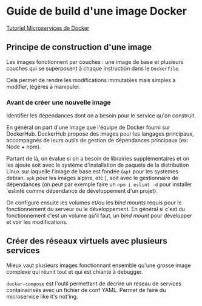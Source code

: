# Guide de build d'une image Docker

[Tutoriel Microservices de Docker](https://training.play-with-docker.com/microservice-orchestration/)

## Principe de construction d'une image

Les images fonctionnent par couches : une image de base et plusieurs couches qui se superposent à chaque instruction dans le `Dockerfile`.

Cela permet de rendre les modifications immutables mais simples à modifier, légères à manipuler.

### Avant de créer une nouvelle image

Identifier les dépendances dont on a besoin pour le service qu'on construit.

En général on part d'une image que l'équipe de Docker fourni sur DockerHub. DockerHub propose des images pour les langages principaux, accompagnés de leurs outils de gestion de dépendances principaux (ex: Node + npm).

Partant de là, on évalue si on a besoin de librairies supplémentaires et on les ajoute soit avec le système d'installation de paquets de la distribution Linux sur laquelle l'image de base est fondée (`apt` pour les systèmes debian, `apk` pour les images alpine, etc.), soit avec le gestionnaire de dépendances (on peut par exemple faire un `npm i eslint -d` pour installer `eslintè comme dépendance de développement d'un projet).

On configure ensuite les volumes et/ou les *bind mounts* requis pour le fonctionnement du serveur ou le développement. En général si c'est du fonctionnement c'est un volume qu'il faut, un *bind mount* pour développer et voir les modifications.

## Créer des réseaux virtuels avec plusieurs services

Mieux vaut plusieurs images fonctionnant ensemble qu'une grosse image complexe qui réunit tout et qui est chiante à debugger.

`docker-compose` est l'outil permettant de décrire un réseau de services containairisés avec un fichier de conf YAML.
Permet de faire du microservice like it's not'ing.